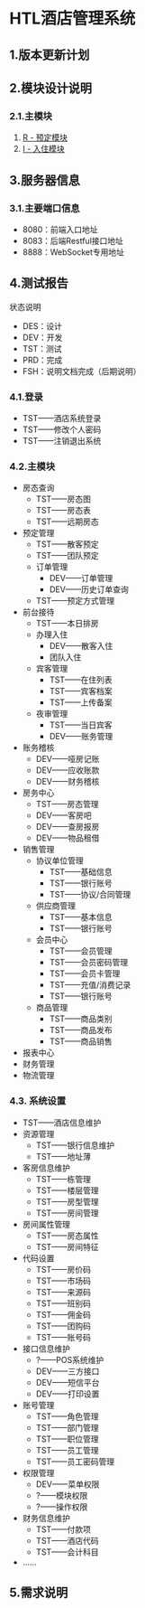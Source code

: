 # HTL酒店管理系统

## 1.版本更新计划

## 2.模块设计说明

### 2.1.主模块

1. [R - 预定模块](kelp/design/preorder/README.md)
2. [I - 入住模块](/system/htl/design/occup/README.md)

## 3.服务器信息

### 3.1.主要端口信息

* 8080：前端入口地址
* 8083：后端Restful接口地址
* 8888：WebSocket专用地址

## 4.测试报告

状态说明

* DES：设计
* DEV：开发
* TST：测试
* PRD：完成
* FSH：说明文档完成（后期说明）

### 4.1.登录

* TST——酒店系统登录
* TST——修改个人密码
* TST——注销退出系统

### 4.2.主模块

* 房态查询
  * TST——房态图
  * TST——房态表
  * TST——远期房态
* 预定管理
  * TST——散客预定
  * TST——团队预定
  * 订单管理
    * DEV——订单管理
    * DEV——历史订单查询
  * TST——预定方式管理
* 前台接待
  * TST——本日排房
  * 办理入住
    * DEV——散客入住
    * 团队入住
  * 宾客管理
    * TST——在住列表
    * TST——宾客档案
    * TST——上传备案
  * 夜审管理
    * TST——当日宾客
    * DEV——账务管理
* 账务稽核
  * DEV——哑房记账
  * DEV——应收账款
  * DEV——财务稽核
* 房务中心
  * TST——房态管理
  * DEV——客房吧
  * DEV——查房报房
  * DEV——物品租借
* 销售管理
  * 协议单位管理
    * TST——基础信息
    * TST——银行账号
    * TST——协议/合同管理
  * 供应商管理
    * TST——基本信息
    * TST——银行账号
  * 会员中心
    * TST——会员管理
    * TST——会员密码管理
    * TST——会员卡管理
    * TST——充值/消费记录
    * TST——银行账号
  * 商品管理
    * TST——商品类别
    * TST——商品发布
    * TST——商品销售
* 报表中心
* 财务管理
* 物流管理

### 4.3. 系统设置

* TST——酒店信息维护
* 资源管理
  * TST——银行信息维护
  * TST——地址薄
* 客房信息维护
  * TST——栋管理
  * TST——楼层管理
  * TST——房型管理
  * TST——房间管理
* 房间属性管理
  * TST——房态属性
  * TST——房间特征
* 代码设置
  * TST——房价码
  * TST——市场码
  * TST——来源码
  * TST——班别码
  * TST——佣金码
  * TST——团购码
  * TST——账号码
* 接口信息维护
  * ?——POS系统维护
  * DEV——三方接口
  * DEV——短信平台
  * DEV——打印设置
* 账号管理
  * TST——角色管理
  * TST——部门管理
  * TST——职位管理
  * TST——员工管理
  * TST——员工密码管理
* 权限管理
  * DEV——菜单权限
  * ?——模块权限
  * ?——操作权限
* 财务信息维护
  * TST——付款项
  * TST——酒店代码
  * TST——会计科目
* ……

## 5.需求说明



